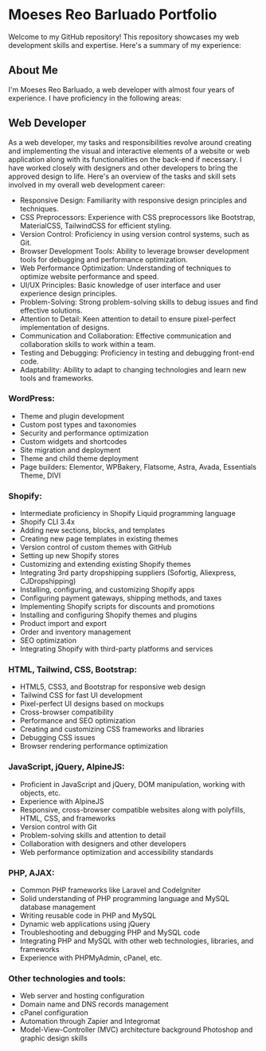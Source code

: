 # Moeses Reo Barluado Portfolio
Welcome to my GitHub repository! This repository showcases my web development skills and expertise. Here's a summary of my experience:

## About Me
I'm Moeses Reo Barluado, a web developer with almost four years of experience. I have proficiency in the following areas:

## Web Developer
As a web developer, my tasks and responsibilities revolve around creating and implementing the visual and interactive elements of a website or web application along with its functionalities on the back-end if necessary. 
I have worked closely with designers and other developers to bring the approved design to life. Here's an overview of the tasks and skill sets involved in my overall web development career:
- Responsive Design: Familiarity with responsive design principles and techniques.
- CSS Preprocessors: Experience with CSS preprocessors like Bootstrap, MaterialCSS, TailwindCSS for efficient styling.
- Version Control: Proficiency in using version control systems, such as Git.
- Browser Development Tools: Ability to leverage browser development tools for debugging and performance optimization.
- Web Performance Optimization: Understanding of techniques to optimize website performance and speed.
- UI/UX Principles: Basic knowledge of user interface and user experience design principles.
- Problem-Solving: Strong problem-solving skills to debug issues and find effective solutions.
- Attention to Detail: Keen attention to detail to ensure pixel-perfect implementation of designs.
- Communication and Collaboration: Effective communication and collaboration skills to work within a team.
- Testing and Debugging: Proficiency in testing and debugging front-end code.
- Adaptability: Ability to adapt to changing technologies and learn new tools and frameworks.

### WordPress:
- Theme and plugin development
- Custom post types and taxonomies
- Security and performance optimization
- Custom widgets and shortcodes
- Site migration and deployment
- Theme and child theme deployment
- Page builders: Elementor, WPBakery, Flatsome, Astra, Avada, Essentials Theme, DIVI

### Shopify:
- Intermediate proficiency in Shopify Liquid programming language
- Shopify CLI 3.4x
- Adding new sections, blocks, and templates
- Creating new page templates in existing themes
- Version control of custom themes with GitHub
- Setting up new Shopify stores
- Customizing and extending existing Shopify themes
- Integrating 3rd party dropshipping suppliers (Sofortig, Aliexpress, CJDropshipping)
- Installing, configuring, and customizing Shopify apps
- Configuring payment gateways, shipping methods, and taxes
- Implementing Shopify scripts for discounts and promotions
- Installing and configuring Shopify themes and plugins
- Product import and export
- Order and inventory management
- SEO optimization
- Integrating Shopify with third-party platforms and services

### HTML, Tailwind, CSS, Bootstrap:
- HTML5, CSS3, and Bootstrap for responsive web design
- Tailwind CSS for fast UI development
- Pixel-perfect UI designs based on mockups
- Cross-browser compatibility
- Performance and SEO optimization
- Creating and customizing CSS frameworks and libraries
- Debugging CSS issues
- Browser rendering performance optimization

### JavaScript, jQuery, AlpineJS:
- Proficient in JavaScript and jQuery, DOM manipulation, working with objects, etc.
- Experience with AlpineJS
- Responsive, cross-browser compatible websites along with polyfills, HTML, CSS, and frameworks
- Version control with Git
- Problem-solving skills and attention to detail
- Collaboration with designers and other developers
- Web performance optimization and accessibility standards

### PHP, AJAX:
- Common PHP frameworks like Laravel and CodeIgniter
- Solid understanding of PHP programming language and MySQL database management
- Writing reusable code in PHP and MySQL
- Dynamic web applications using jQuery
- Troubleshooting and debugging PHP and MySQL code
- Integrating PHP and MySQL with other web technologies, libraries, and frameworks
- Experience with PHPMyAdmin, cPanel, etc.

### Other technologies and tools:
- Web server and hosting configuration
- Domain name and DNS records management
- cPanel configuration
- Automation through Zapier and Integromat
- Model-View-Controller (MVC) architecture background
Photoshop and graphic design skills
